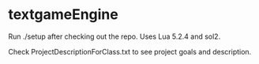 # textgameEngine

Run ./setup after checking out the repo. Uses Lua 5.2.4 and sol2.

Check ProjectDescriptionForClass.txt to see project goals and description. 